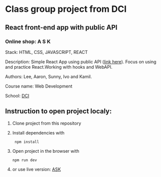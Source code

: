 # Class group project from DCI

## React front-end app with public API

### Online shop: A S K

Stack: HTML, CSS, JAVASCRIPT, REACT

Description: Simple React App using public API
([link
here](https://rapidapi.com/apidojo/api/hm-hennes-mauritz)).
Focus on using and practice React.Working with
hooks and WebAPI.

Authors: Lee, Aaron, Sunny, Ivo and Kamil.

Course name: Web Development


School: [DCI](https://start.digitalcareerinstitute.org/)




## Instruction to open project localy:
1. Clone project from this repository
2. Install dependencies with 
 
   ``` npm install```


3. Open project in the browser with 
 
    ```npm run dev```

4. or use live version: [ASK](https://sunnyeyles.github.io/React-Ecommerce-Project/)

